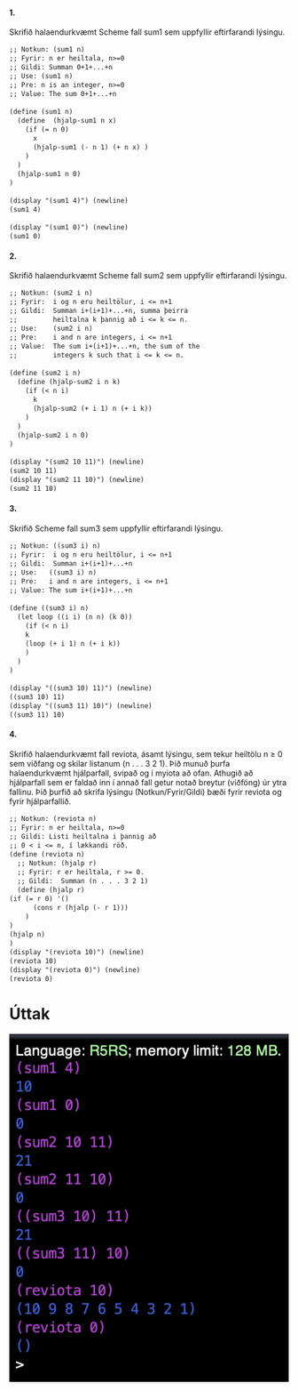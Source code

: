 #### 1.
Skrifið halaendurkvæmt Scheme fall sum1 sem uppfyllir eftirfarandi lýsingu.
```
;; Notkun: (sum1 n)
;; Fyrir: n er heiltala, n>=0
;; Gildi: Summan 0+1+...+n
;; Use: (sum1 n)
;; Pre: n is an integer, n>=0
;; Value: The sum 0+1+...+n

(define (sum1 n)
  (define  (hjalp-sum1 n x)
    (if (= n 0)
      x
      (hjalp-sum1 (- n 1) (+ n x) )
    )
  )
  (hjalp-sum1 n 0)
)

(display "(sum1 4)") (newline)
(sum1 4)

(display "(sum1 0)") (newline)
(sum1 0)
```

<div style="page-break-after: always;"></div>

#### 2.
Skrifið halaendurkvæmt Scheme fall sum2 sem uppfyllir eftirfarandi lýsingu.
```
;; Notkun: (sum2 i n)
;; Fyrir:  i og n eru heiltölur, i <= n+1
;; Gildi:  Summan i+(i+1)+...+n, summa þeirra
;;         heiltalna k þannig að i <= k <= n.
;; Use:    (sum2 i n)
;; Pre:    i and n are integers, i <= n+1
;; Value:  The sum i+(i+1)+...+n, the sum of the
;;         integers k such that i <= k <= n.

(define (sum2 i n)
  (define (hjalp-sum2 i n k)
    (if (< n i)
      k
      (hjalp-sum2 (+ i 1) n (+ i k))
    )
  )
  (hjalp-sum2 i n 0)
)

(display "(sum2 10 11)") (newline)
(sum2 10 11)
(display "(sum2 11 10)") (newline)
(sum2 11 10)
```

<div style="page-break-after: always;"></div>

#### 3.
Skrifið Scheme fall sum3 sem uppfyllir eftirfarandi lýsingu.
```
;; Notkun: ((sum3 i) n)
;; Fyrir:  i og n eru heiltölur, i <= n+1
;; Gildi:  Summan i+(i+1)+...+n
;; Use:   ((sum3 i) n)
;; Pre:   i and n are integers, i <= n+1
;; Value: The sum i+(i+1)+...+n

(define ((sum3 i) n)
  (let loop ((i i) (n n) (k 0))
    (if (< n i)
    k
    (loop (+ i 1) n (+ i k))
    )
  )
)

(display "((sum3 10) 11)") (newline)
((sum3 10) 11)
(display "((sum3 11) 10)") (newline)
((sum3 11) 10)
```

<div style="page-break-after: always;"></div>

#### 4.
Skrifið halaendurkvæmt fall reviota, ásamt lýsingu, sem tekur heiltölu n ≥ 0 sem viðfang og skilar listanum (n . . . 3 2 1). Þið munuð þurfa halaendurkvæmt hjálparfall, svipað og í myiota að ofan. Athugið að hjálparfall sem er faldað inn í annað fall getur notað breytur (viðföng) úr ytra fallinu. Þið þurfið að skrifa lýsingu (Notkun/Fyrir/Gildi) bæði fyrir reviota og fyrir hjálparfallið.

```
;; Notkun: (reviota n)
;; Fyrir: n er heiltala, n>=0
;; Gildi: Listi heiltalna i þannig að 
;; 0 < i <= n, í lækkandi röð.
(define (reviota n)
  ;; Notkun: (hjalp r)
  ;; Fyrir: r er heiltala, r >= 0.
  ;; Gildi:  Summan (n . . . 3 2 1)
  (define (hjalp r)
(if (= r 0) '()
      (cons r (hjalp (- r 1)))
    )
)
(hjalp n)
)
(display "(reviota 10)") (newline)
(reviota 10)
(display "(reviota 0)") (newline)
(reviota 0)
```

<div style="page-break-after: always;"></div>

# Úttak

![alt text](image.png)